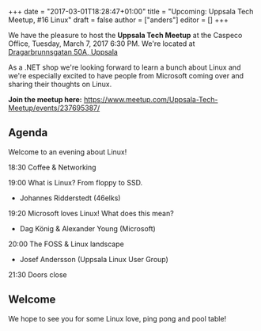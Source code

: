 +++
date = "2017-03-01T18:28:47+01:00"
title = "Upcoming: Uppsala Tech Meetup, #16 Linux"
draft = false
author = ["anders"]
editor = []
+++



We have the pleasure to host the **Uppsala Tech Meetup** at the Caspeco Office, Tuesday, March 7, 2017
6:30 PM. We're located at [Dragarbrunnsgatan 50A, Uppsala](https://maps.google.com/maps?f=q&hl=en&q=Dragarbrunnsgatan+50A%2C+Uppsala%2C+se)

As a .NET shop we're looking forward to learn a bunch about Linux and we're especially excited to have people from Microsoft coming over and sharing their thoughts on Linux.

**Join the meetup here:** https://www.meetup.com/Uppsala-Tech-Meetup/events/237695387/

## Agenda

Welcome to an evening about Linux!

18:30 
Coffee & Networking

19:00 
What is Linux? From floppy to SSD. 
- Johannes Ridderstedt (46elks)

19:20 
Microsoft loves Linux! What does this mean? 
- Dag König & Alexander Young (Microsoft)

20:00 
The FOSS & Linux landscape 
- Josef Andersson (Uppsala Linux User Group)

21:30 
Doors close


## Welcome
We hope to see you for some Linux love, ping pong and pool table!



